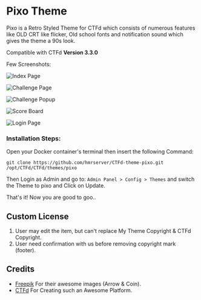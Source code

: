 # Pixo Theme

Pixo is a Retro Styled Theme for CTFd which consists of numerous features like OLD CRT like flicker, Old school fonts and notification sound which gives the theme a 90s look.

Compatible with CTFd **Version 3.3.0**

Few Screenshots:

![Index Page](https://i.imgur.com/lL7zYrg.gif "Index Page")

![Challenge Page](https://i.imgur.com/o1XHK2t.png "Challenge Page")

![Challenge Popup](https://i.imgur.com/7YAQFs5.png "Challenge Popup")

![Score Board](https://i.imgur.com/COI4yAo.png "Score Board")

![Login Page](https://i.imgur.com/206O99m.png "Login Page")

### Installation Steps:

Open your Docker container's terminal then insert the following Command:

```
git clone https://github.com/hmrserver/CTFd-theme-pixo.git /opt/CTFd/CTFd/themes/pixo
```

Then Login as Admin and go to: `Admin Panel > Config > Themes` and switch the Theme to pixo and Click on Update.

That's it! Now you are good to goo..

## Custom License

1. User may edit the item, but can't replace My Theme Copyright & CTFd Copyright.
1. User need confirmation with us before removing copyright mark (footer).

## Credits

- [Freepik](https://www.freepik.com "Freepik") For their awesome images (Arrow & Coin).
- [CTFd](https://github.com/CTFd "CTFd") For Creating such an Awesome Platform.
